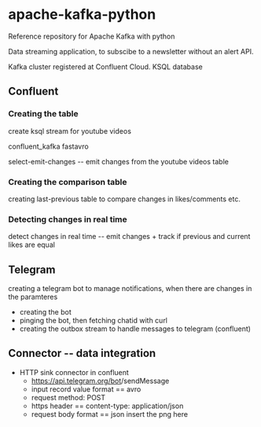 # apache-kafka-python
 Reference repository for Apache Kafka with python

Data streaming application, to subscibe to a newsletter without an alert API.

Kafka cluster registered at Confluent Cloud. 
KSQL database

## Confluent 

### Creating the table
create ksql stream for youtube videos

confluent_kafka
fastavro

select-emit-changes -- emit changes from the youtube videos table

### Creating the comparison table

creating last-previous table to compare changes in likes/comments etc.

### Detecting changes in real time

detect changes in real time -- emit changes + track if previous and current likes are equal

## Telegram
creating a telegram bot to manage notifications, when there are changes in the paramteres
- creating the bot
- pinging the bot, then fetching chatid with curl
- creating the outbox stream to handle messages to telegram (confluent)

## Connector -- data integration
- HTTP sink connector in confluent
    - https://api.telegram.org/bot<token>/sendMessage
    - input record value format == avro
    - request method: POST
    - https header == content-type: application/json
    - request body format == json
insert the png here

